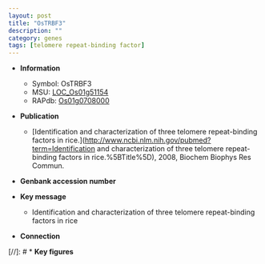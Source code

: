 ```yaml
---
layout: post
title: "OsTRBF3"
description: ""
category: genes
tags: [telomere repeat-binding factor]
---
```


* **Information**  
    + Symbol: OsTRBF3  
    + MSU: [LOC_Os01g51154](http://rice.uga.edu/cgi-bin/ORF_infopage.cgi?orf=LOC_Os01g51154)  
    + RAPdb: [Os01g0708000](https://rapdb.dna.affrc.go.jp/locus/?name=Os01g0708000)  

* **Publication**  
    + [Identification and characterization of three telomere repeat-binding factors in rice.](http://www.ncbi.nlm.nih.gov/pubmed?term=Identification and characterization of three telomere repeat-binding factors in rice.%5BTitle%5D), 2008, Biochem Biophys Res Commun.

* **Genbank accession number**  

* **Key message**  
    + Identification and characterization of three telomere repeat-binding factors in rice

* **Connection**  

[//]: # * **Key figures**  


